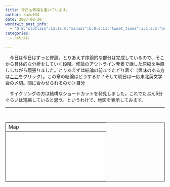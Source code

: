 ```yaml
---
title: 今日も修論を書いています。
author: kazu634
date: 2007-08-30
wordtwit_post_info:
  - 'O:8:"stdClass":13:{s:6:"manual";b:0;s:11:"tweet_times";i:1;s:5:"delay";i:0;s:7:"enabled";i:1;s:10:"separation";s:2:"60";s:7:"version";s:3:"3.7";s:14:"tweet_template";b:0;s:6:"status";i:2;s:6:"result";a:0:{}s:13:"tweet_counter";i:2;s:13:"tweet_log_ids";a:1:{i:0;i:3199;}s:9:"hash_tags";a:0:{}s:8:"accounts";a:1:{i:0;s:7:"kazu634";}}'
categories:
  - つれづれ

---
```

<div class="section">
<p>
    　今日は今日はずっと修論。とりあえず序論的な部分は完成しているので、そこから具体的な分析をしていく段階。修論のアウトライン発表で話した原稿を手直ししながら頑張りました。とりあえずは結論の前までたどり着く（興味のある方は<a href="http://www.k3.dion.ne.jp/%7Esimoom/chap01.pdf" onclick="__gaTracker('send', 'pageview', 'http://www.k3.dion.ne.jp/%7Esimoom/chap01.pdf');" target="blank">ここ</a>をクリック）。この章の結論はどうするか？そして明日は一応東北英文学会の〆切。間に合わせられるのか＞自分
</p>
  
<p>
    　サイクリングの方は結構なショートカットを発見しました。これでたぶん5分ぐらいは短縮していると思う。というわけで、地図を表示してみます。
</p>
  
<hr />
  
<center>
<br /> 
    
<table cellspacing="0" cellpadding="2" border="1">
<tr valign="top">
<td>
          Map
</td>
</tr>
      
<tr valign="top">
<td>
<iframe marginheight=&#8221;0&#8243; marginwidth=&#8221;0&#8243; src=&#8221;http://maps.google.co.jp/maps?f=q&hl=ja&q=http:%2F%2Froute.alpslab.jp%2Fget.rb%3Fid%3Df391ed34dc8f3e41d4fd71ae01597c6a%26type%3Dkml&ie=UTF8&ll=38.267277%3C/td%3E%3Ctd%3E140.906041&spn=0.020426%3C/td%3E%3Ctd%3E0.104815&om=1&output=embed&s=AARTsJo_NcYFHOg1hGkE65FW-JaRoBRTAw&#8221; frameborder=&#8221;no&#8221; height=&#8221;350&#8243; scrolling=&#8221;no&#8221; width=&#8221;425&#8243;></iframe>
</td>
</tr>
</table>
    
<p>
</center></div>
